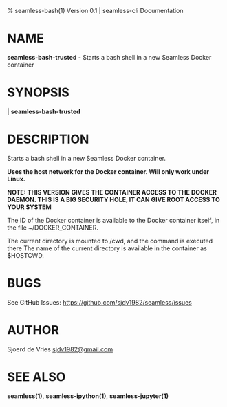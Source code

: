 % seamless-bash(1) Version 0.1 | seamless-cli Documentation

NAME
====

**seamless-bash-trusted** - Starts a bash shell in a new Seamless Docker container

SYNOPSIS
========

| **seamless-bash-trusted**

DESCRIPTION
===========

Starts a bash shell in a new Seamless Docker container.

**Uses the host network for the Docker container. Will only work under Linux.**

**NOTE: THIS VERSION GIVES THE CONTAINER ACCESS TO THE DOCKER DAEMON. THIS IS A BIG SECURITY HOLE, IT CAN GIVE ROOT ACCESS TO YOUR SYSTEM**

The ID of the Docker container is available to the Docker container itself,
 in the file ~/DOCKER_CONTAINER.

The current directory is mounted to /cwd, and the command is executed there
The name of the current directory is available in the container as $HOSTCWD.

BUGS
====

See GitHub Issues: <https://github.com/sjdv1982/seamless/issues>

AUTHOR
======

Sjoerd de Vries <sjdv1982@gmail.com>

SEE ALSO
========

**seamless(1)**, **seamless-ipython(1)**, **seamless-jupyter(1)**
